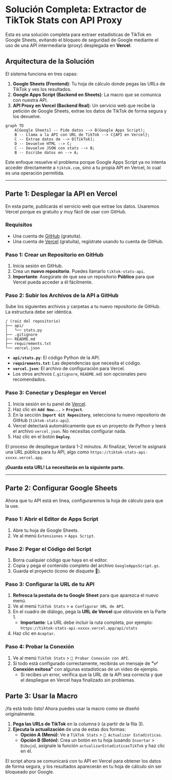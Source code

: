 # Solución Completa: Extractor de TikTok Stats con API Proxy

Esta es una solución completa para extraer estadísticas de TikTok en Google Sheets, evitando el bloqueo de seguridad de Google mediante el uso de una API intermediaria (proxy) desplegada en **Vercel**.

## Arquitectura de la Solución

El sistema funciona en tres capas:

1.  **Google Sheets (Frontend)**: Tu hoja de cálculo donde pegas las URLs de TikTok y ves los resultados.
2.  **Google Apps Script (Backend en Sheets)**: La macro que se comunica con nuestra API.
3.  **API Proxy en Vercel (Backend Real)**: Un servicio web que recibe la petición de Google Sheets, extrae los datos de TikTok de forma segura y los devuelve.

```mermaid
graph TD
    A[Google Sheets] -- Pide datos --> B(Google Apps Script);
    B -- Llama a la API con URL de TikTok --> C{API en Vercel};
    C -- Extrae datos de --> D[TikTok];
    D -- Devuelve HTML --> C;
    C -- Devuelve JSON con stats --> B;
    B -- Escribe datos en --> A;
```

Este enfoque resuelve el problema porque Google Apps Script ya no intenta acceder directamente a `tiktok.com`, sino a tu propia API en Vercel, lo cual es una operación permitida.

---

## Parte 1: Desplegar la API en Vercel

En esta parte, publicarás el servicio web que extrae los datos. Usaremos Vercel porque es gratuito y muy fácil de usar con GitHub.

### Requisitos

- Una cuenta de [GitHub](https://github.com/) (gratuita).
- Una cuenta de [Vercel](https://vercel.com/) (gratuita), regístrate usando tu cuenta de GitHub.

### Paso 1: Crear un Repositorio en GitHub

1.  Inicia sesión en GitHub.
2.  Crea un **nuevo repositorio**. Puedes llamarlo `tiktok-stats-api`.
3.  **Importante**: Asegúrate de que sea un repositorio **Público** para que Vercel pueda acceder a él fácilmente.

### Paso 2: Subir los Archivos de la API a GitHub

Sube los siguientes archivos y carpetas a tu nuevo repositorio de GitHub. La estructura debe ser idéntica.

```
/ (raíz del repositorio)
├── api/
│   └── stats.py
├── .gitignore
├── README.md
├── requirements.txt
└── vercel.json
```

- **`api/stats.py`**: El código Python de la API.
- **`requirements.txt`**: Las dependencias que necesita el código.
- **`vercel.json`**: El archivo de configuración para Vercel.
- Los otros archivos (`.gitignore`, `README.md`) son opcionales pero recomendados.

### Paso 3: Conectar y Desplegar en Vercel

1.  Inicia sesión en tu panel de [Vercel](https://vercel.com/dashboard).
2.  Haz clic en **`Add New...`** > **`Project`**.
3.  En la sección **`Import Git Repository`**, selecciona tu nuevo repositorio de GitHub (`tiktok-stats-api`).
4.  Vercel detectará automáticamente que es un proyecto de Python y leerá el archivo `vercel.json`. No necesitas configurar nada.
5.  Haz clic en el botón **`Deploy`**.

El proceso de despliegue tardará 1-2 minutos. Al finalizar, Vercel te asignará una URL pública para tu API, algo como `https://tiktok-stats-api-xxxxx.vercel.app`.

**¡Guarda esta URL! La necesitarás en la siguiente parte.**

---

## Parte 2: Configurar Google Sheets

Ahora que tu API está en línea, configuraremos la hoja de cálculo para que la use.

### Paso 1: Abrir el Editor de Apps Script

1.  Abre tu hoja de Google Sheets.
2.  Ve al menú `Extensiones` > `Apps Script`.

### Paso 2: Pegar el Código del Script

1.  Borra cualquier código que haya en el editor.
2.  Copia y pega el contenido completo del archivo `GoogleAppsScript.gs`.
3.  Guarda el proyecto (ícono de disquete 💾).

### Paso 3: Configurar la URL de tu API

1.  **Refresca la pestaña de tu Google Sheet** para que aparezca el nuevo menú.
2.  Ve al menú `TikTok Stats` > `⚙️ Configurar URL de API`.
3.  En el cuadro de diálogo, pega la **URL de Vercel** que obtuviste en la Parte 1.
    - **Importante**: La URL debe incluir la ruta completa, por ejemplo: `https://tiktok-stats-api-xxxxx.vercel.app/api/stats`
4.  Haz clic en `Aceptar`.

### Paso 4: Probar la Conexión

1.  Ve al menú `TikTok Stats` > `🧪 Probar Conexión con API`.
2.  Si todo está configurado correctamente, recibirás un mensaje de **"✅ Conexión exitosa"** con algunas estadísticas de un video de ejemplo.
    - Si recibes un error, verifica que la URL de la API sea correcta y que el despliegue en Vercel haya finalizado sin problemas.

## Parte 3: Usar la Macro

¡Ya está todo listo! Ahora puedes usar la macro como se diseñó originalmente.

1.  **Pega las URLs de TikTok** en la columna `D` (a partir de la fila 3).
2.  **Ejecuta la actualización** de una de estas dos formas:
    - **Opción A (Menú)**: Ve a `TikTok Stats` > `🔄 Actualizar Estadísticas`.
    - **Opción B (Botón)**: Crea un botón en tu hoja (usando `Insertar` > `Dibujo`), asígnale la función `actualizarEstadisticasTikTok` y haz clic en él.

El script ahora se comunicará con tu API en Vercel para obtener los datos de forma segura, y los resultados aparecerán en tu hoja de cálculo sin ser bloqueado por Google.

